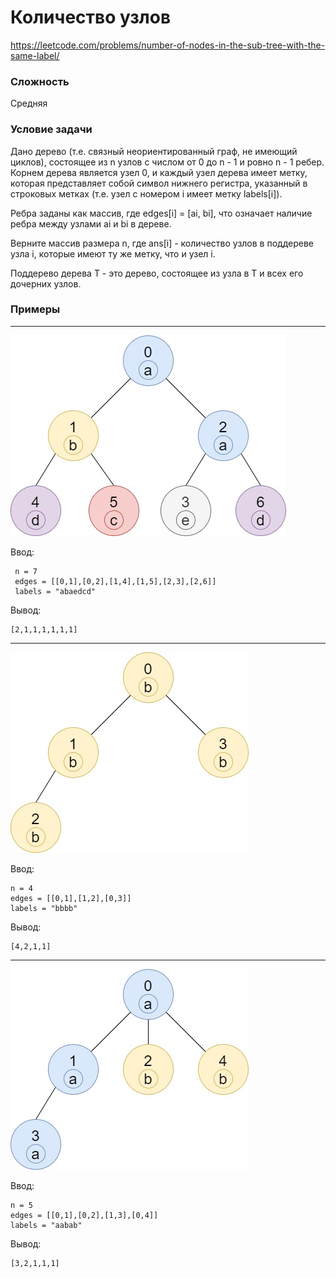 # Количество узлов

https://leetcode.com/problems/number-of-nodes-in-the-sub-tree-with-the-same-label/

### Сложность

Средняя

### Условие задачи

Дано дерево (т.е. связный неориентированный граф, не имеющий циклов), состоящее из n узлов с числом от 0 до n - 1 и ровно n - 1 ребер.<br>
Корнем дерева является узел 0, и каждый узел дерева имеет метку, которая представляет собой символ нижнего регистра,
указанный в строковых метках (т.е. узел с номером i имеет метку labels[i]).

Ребра заданы как массив, где edges[i] = [ai, bi], что означает наличие ребра между узлами ai и bi в дереве.

Верните массив размера n, где ans[i] - количество узлов в поддереве узла i, которые имеют ту же метку, что и узел i.

Поддерево дерева T - это дерево, состоящее из узла в T и всех его дочерних узлов.

### Примеры

---

![](readMeImages/imgTree1.jpg)

Ввод:
```
 n = 7
 edges = [[0,1],[0,2],[1,4],[1,5],[2,3],[2,6]]
 labels = "abaedcd"
```
Вывод:
```
[2,1,1,1,1,1,1]
```

---

![](readMeImages/imgTree2.jpg)


Ввод:
```
n = 4
edges = [[0,1],[1,2],[0,3]]
labels = "bbbb"
```
Вывод:
```
[4,2,1,1]
```

---

![](readMeImages/imgTree3.jpg)

Ввод:
```
n = 5
edges = [[0,1],[0,2],[1,3],[0,4]]
labels = "aabab"
```
Вывод:
```
[3,2,1,1,1]
```